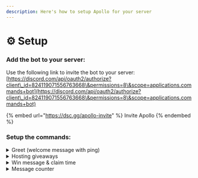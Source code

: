 ```yaml
---
description: Here's how to setup Apollo for your server
---
```


# ⚙ Setup

### Add the bot to your server:

Use the following link to invite the bot to your server: [https://discord.com/api/oauth2/authorize?client\_id=824119071556763668\&permissions=8\&scope=applications.commands+bot](https://discord.com/api/oauth2/authorize?client\_id=824119071556763668\&permissions=8\&scope=applications.commands+bot)

{% embed url="https://dsc.gg/apollo-invite" %}
Invite Apollo
{% endembed %}

### Setup the commands:

<details>

<summary>Greet (welcome message with ping)</summary>

Use the [`a!greet`](commands/page-1.md#greet) command to instantly start welcoming users without any extra setup.

Check out the [greet](commands/page-1.md) documentation to change the default settings.

</details>

<details>

<summary>Hosting giveaways </summary>

Use the [`a!gstart`](commands/giveaways.md#gstart) command to quickly start a giveaway.

You can create & assign a role called `Giveaways` to managers to give them access to create giveaways.

Check out the [giveaway](commands/giveaways.md) command documentation for more info.

</details>

<details>

<summary>Win message &#x26; claim time</summary>

1. Setup claim time using [claimtime](commands/claim-time.md#claimtime-add) command: `a!claimtime add everyone 10s`&#x20;
2. Using variables from [`a!variables`](commands/meta.md#variables), setup the win message using \[config] command: `a!config` -> Win message -> Set text win message
3. Use the \[config] command to enable the win message: `a!config` -> Win message -> Enable
4. If you're using other giveaway bots than Apollo, add triggers using the `a!config` command: `a!config` -> Triggers -> Add trigger
5. Make sure the giveaway winner has atleast one role with claimtime (assign `everyone` a claimtime to make sure)

You're all set!





</details>

<details>

<summary>Message counter</summary>

Use [`a!messages enable`](commands/message-counter.md#messages-enable) to instantly start counting messages.

Check out [message counter](commands/message-counter.md) for blacklisting/whitelisting channels or for adding/removing messages.

</details>

